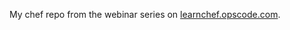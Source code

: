 My chef repo from the webinar series on [learnchef.opscode.com](https://learnchef.opscode.com/screencasts).
